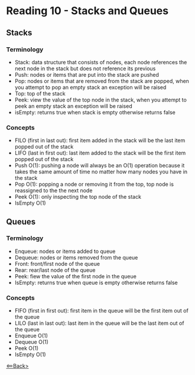 # Reading 10 - Stacks and Queues

## Stacks

### Terminology

- Stack: data structure that consists of nodes, each node references the next node in the stack but does not reference its previous
- Push: nodes or items that are put into the stack are pushed
- Pop: nodes or items that are removed from the stack are popped, when you attempt to pop an empty stack an exception will be raised
- Top: top of the stack
- Peek: view the value of the top node in the stack, when you attempt to peek an empty stack an exception will be raised
- isEmpty: returns true when stack is empty otherwise returns false

### Concepts

- FILO (first in last out): first item added in the stack will be the last item popped out of the stack
- LIFO (last in first out): last item added to the stack will be the first item popped out of the stack
- Push O(1): pushing a node will always be an O(1) operation because it takes the same amount of time no matter how many nodes you have in the stack
- Pop O(1): popping a node or removing it from the top, top node is reassigned to the the next node
- Peek O(1): only inspecting the top node of the stack
- IsEmpty O(1)

## Queues

### Terminology

- Enqueue: nodes or items added to queue
- Dequeue: nodes or items removed from the queue
- Front: front/first node of the queue
- Rear: rear/last node of the queue
- Peek: fiew the value of the first node in the queue
- IsEmpty: returns true when queue is empty otherwise returns false

### Concepts

- FIFO (first in first out): first item in the queue will be the first item out of the queue
- LILO (last in last out): last item in the queue will be the last item out of the queue
- Enqueue O(1)
- Dequeue O(1)
- Peek O(1)
- IsEmpty O(1)

[<==Back>](../README.md)